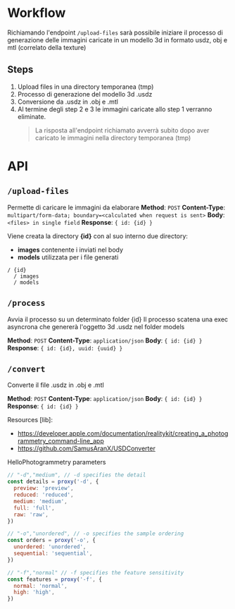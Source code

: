 # Workflow

Richiamando l'endpoint `/upload-files` sarà possibile iniziare il processo di generazione delle immagini caricate in un modello 3d in formato usdz, obj e mtl (correlato della texture)

## Steps

1. Upload files in una directory temporanea (tmp)
2. Processo di generazione del modello 3d .usdz
3. Conversione da .usdz in .obj e .mtl
4. Al termine degli step 2 e 3 le immagini caricate allo step 1 verranno eliminate.
   > La risposta all'endpoint richiamato avverrà subito dopo aver caricato le immagini nella directory temporanea (tmp)

# API

## `/upload-files`

Permette di caricare le immagini da elaborare
**Method**: `POST`
**Content-Type**: `multipart/form-data; boundary=<calculated when request is sent>`
**Body**: `<files> in single field`
**Response**: `{ id: {id} }`

Viene creata la directory **{id}** con al suo interno due directory:

- **images** contenente i <files> inviati nel body
- **models** utilizzata per i file generati

```
/ {id}
  / images
  / models
```

## `/process`

Avvia il processo su un determinato folder {id}
Il processo scatena una exec asyncrona che genererà l'oggetto 3d .usdz nel folder models

**Method**: `POST`
**Content-Type**: `application/json`
**Body**: `{ id: {id} }`
**Response**: `{ id: {id}, uuid: {uuid} }`

## `/convert`

Converte il file .usdz in .obj e .mtl

**Method**: `POST`
**Content-Type**: `application/json`
**Body**: `{ id: {id} }`
**Response**: `{ id: {id} }`

Resources [lib]:

- https://developer.apple.com/documentation/realitykit/creating_a_photogrammetry_command-line_app
- https://github.com/SamusAranX/USDConverter

HelloPhotogrammetry parameters

```js
// "-d","medium", // -d specifies the detail
const details = proxy('-d', {
  preview: 'preview',
  reduced: 'reduced',
  medium: 'medium',
  full: 'full',
  raw: 'raw',
})

// "-o","unordered", // -o specifies the sample ordering
const orders = proxy('-o', {
  unordered: 'unordered',
  sequential: 'sequential',
})

// "-f","normal" // -f specifies the feature sensitivity
const features = proxy('-f', {
  normal: 'normal',
  high: 'high',
})
```

